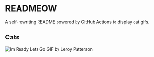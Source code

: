 # READMEOW

A self-rewriting README powered by GitHub Actions to display cat gifs.

## Cats

![Im Ready Lets Go GIF by Leroy Patterson](https://media0.giphy.com/media/CjmvTCZf2U3p09Cn0h/200.gif?cid=9acd02daik9dchdasqx1bizib5susih246f8a02q7ez55wea&ep=v1_gifs_search&rid=200.gif&ct=g)
